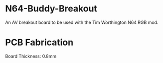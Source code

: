 # N64-Buddy-Breakout
An AV breakout board to be used with the Tim Worthington N64 RGB mod.

# PCB Fabrication
Board Thickness: 0.8mm

